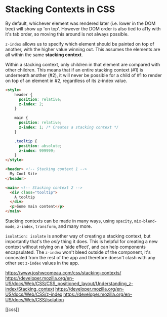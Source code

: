 # Stacking Contexts in CSS

By default, whichever element was rendered later (i.e. lower in the DOM tree) will show up 'on top'. However the DOM order is also tied to a11y with it's tab order, so moving this around is not always possible.

`z-index` allows us to specify which element should be painted on top of another, with the higher value winning out. This assumes the elements are all within the same **stacking context**.

Within a stacking context, only children in that element are compared with other children. This means that if an entire stacking context (#1) is underneath another (#2), it will never be possible for a child of #1 to render on top of an element in #2, regardless of its z-index value.

```html
<style>
    header {
      position: relative;
      z-index: 2;
    }

    main {
      position: relative;
      z-index: 1; /* Creates a stacking context */
    }

    .tooltip {
      position: absolute;
      z-index: 999999;
    }
</style>

<header> <!-- Stacking context 1 -->
  My Cool Site
</header>

<main> <!-- Stacking context 2 -->
  <div class="tooltip">
    A tooltip
  </div>
  <p>Some main content</p>
</main>
```

Stacking contexts can be made in many ways, using `opacity`, `mix-blend-mode`, `z-index`, `transform`, and many more.

`isolation: isolate` is another way of creating a stacking context, but importantly that's the _only_ thing it does. This is helpful for creating a new context without relying on a 'side effect', and can help components encapsulated. The `z-index` won't bleed outside of the component, it's concealed from the rest of the app and therefore doesn't clash with any other set `z-index` values in the app.

https://www.joshwcomeau.com/css/stacking-contexts/
https://developer.mozilla.org/en-US/docs/Web/CSS/CSS_positioned_layout/Understanding_z-index/Stacking_context
https://developer.mozilla.org/en-US/docs/Web/CSS/z-index
https://developer.mozilla.org/en-US/docs/Web/CSS/isolation

[[css]]